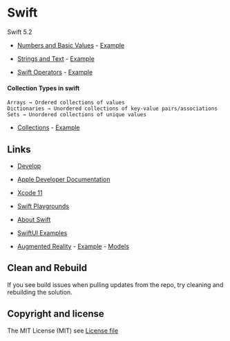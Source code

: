 # Swift
Swift 5.2


- [Numbers and Basic Values](https://developer.apple.com/documentation/swift/swift_standard_library/numbers_and_basic_values) - [Example](https://github.com/jorgemht/Swift/blob/master/Examples/VariablesConstants.playground/Contents.swift)

- [Strings and Text](https://developer.apple.com/documentation/swift/swift_standard_library/strings_and_text) - [Example](https://github.com/jorgemht/Swift/blob/master/Examples/VariablesConstants.playground/Contents.swift)

- [Swift Operators](https://developer.apple.com/documentation/swift/swift_standard_library/numbers_and_basic_values) - [Example](https://github.com/jorgemht/Swift/blob/master/Examples/Operators.playground/Contents.swift)

#### Collection Types in swift

    Arrays → Ordered collections of values
    Dictionaries → Unordered collections of key-value pairs/associations
    Sets → Unordered collections of unique values

- [Collections](https://developer.apple.com/documentation/swift/swift_standard_library/collections) - [Example](https://github.com/jorgemht/Swift/blob/master/Examples/CollectionsPlayground.playground/Contents.swift)

## Links

- [Develop](https://developer.apple.com/develop/)

- [Apple Developer Documentation](https://developer.apple.com/documentation)

- [Xcode 11](https://developer.apple.com/xcode/)

- [Swift Playgrounds](https://www.apple.com/swift/playgrounds/)

- [About Swift](https://docs.swift.org/swift-book/)

- [SwiftUI Examples](https://github.com/jorgemht/SwiftUI)

- [Augmented Reality](https://developer.apple.com/augmented-reality/) - [Example](https://github.com/jorgemht/Swift/tree/master/Examples/ExampleAR) - [Models](https://developer.apple.com/augmented-reality/quick-look/)  

## Clean and Rebuild

If you see build issues when pulling updates from the repo, try cleaning and rebuilding the solution.

## Copyright and license

The MIT License (MIT) see [License file](https://github.com/jorgemht/SkiaSharpXF/blob/master/LICENSE)

